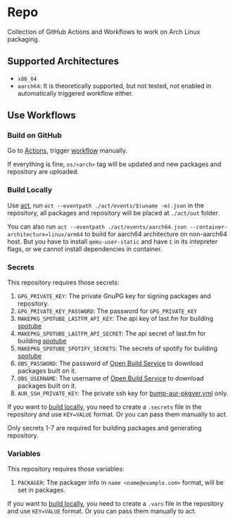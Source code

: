 # Repo

Collection of GitHub Actions and Workflows to work on Arch Linux packaging.

## Supported Architectures

- `x86_64`
- `aarch64`: It is theoretically supported, but not tested, not enabled in automatically triggered workflow either.

## Use Workflows

### Build on GitHub

Go to [Actions](/../../actions), trigger [workflow](/../../actions/workflows/build-repo-packages.yml) manually.

If everything is fine, `os/<arch>` tag will be updated and new packages and repository are uploaded.

### Build Locally

Use [act](https://github.com/nektos/act), run `act --eventpath ./act/events/$(uname -m).json` in the repository,
all packages and repository will be placed at `./act/out` folder.

You can also run `act --eventpath ./act/events/aarch64.json --container-architecture=linux/arm64` to build for aarch64 architecture on non-aarch64 host.
But you have to install `qemu-user-static` and have `C` in its intepreter flags, or we cannot install dependencies in container.

### Secrets

This repository requires those secrets:

1. `GPG_PRIVATE_KEY`: The private GnuPG key for signing packages and repository.
2. `GPG_PRIVATE_KEY_PASSWORD`: The password for `GPG_PRIVATE_KEY`
3. `MAKEPKG_SPOTUBE_LASTFM_API_KEY`: The api key of last.fm for building [spotube](https://aur.archlinux.org/packages/spotube)
4. `MAKEPKG_SPOTUBE_LASTFM_API_SECRET`: The api secret of last.fm for building [spotube](https://aur.archlinux.org/packages/spotube)
5. `MAKEPKG_SPOTUBE_SPOTIFY_SECRETS`: The secrets of spotify for building [spotube](https://aur.archlinux.org/packages/spotube)
6. `OBS_PASSWORD`: The password of [Open Build Service](https://build.opensuse.org) to download packages built on it.
7. `OBS_USERNAME`: The username of [Open Build Service](https://build.opensuse.org) to download packages built on it.
8. `AUR_SSH_PRIVATE_KEY`: The private ssh key for [bump-aur-pkgver.yml](./.github/workflows/bump-aur-pkgver.yml) only.

If you want to [build locally](#build-locally), you need to create a `.secrets` file in the repository and use `KEY=VALUE` format. Or you can pass them manually to act.

Only secrets 1-7 are required for building packages and generating repository.

### Variables

This repository requires those variables:

1. `PACKAGER`: The packager info in `name <name@example.com>` format, will be set in packages.

If you want to [build locally](#build-locally), you need to create a `.vars` file in the repository and use `KEY=VALUE` format. Or you can pass them manually to act.
